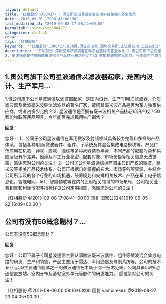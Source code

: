 ```yaml
---
layout: default
title: '红相股份（300427）- 深交所互动易投资者互动平台董秘问答全收录'
date: "2019-09-08 17:08:41+00:00"
last_modified_at: "2019-09-08 17:08:41+00:00"
permalink: /stock/sz/300427/
categories: szstock
cover: 
tags: "红相股份"
keywords: '"红相股份",300427,互动易,深证互动易,深圳交易所,上证易互动,上证e互动'
description: '"红相股份-深圳交易所投资者互动平台董秘问答全收录,1.贵公司旗下公司星波通信以滤波器起家，是国内设计、生产军用LC滤波器、介质滤波器及微波毫米波腔体滤波器的著名厂家，请问其毫米波产品是否为军方独家供应商，或者占多少比例？
2. 星波通信是否拥有毫米波相关产品核心知识产权？5G 智能物联等民品项目，今年能否完成民用生产销售？"'
---
```


## 1.贵公司旗下公司星波通信以滤波器起家，是国内设计、生产军用...

1.贵公司旗下公司星波通信以滤波器起家，是国内设计、生产军用LC滤波器、介质滤波器及微波毫米波腔体滤波器的著名厂家，请问其毫米波产品是否为军方独家供应商，或者占多少比例？
2. 星波通信是否拥有毫米波相关产品核心知识产权？5G 智能物联等民品项目，今年能否完成民用生产销售？

**回复**：

您好！
1、公司子公司星波通信在军用微波及射频领域具备较为完善和多样的产品体系，包括各种射频/微波器件、组件、子系统及其混合集成电路模块等，产品广泛应用在机载、弹载、舰载、通信等多种武器装备平台，不同产品的配套对象和供应层级有所差异，因涉及军工行业秘密，配套对象、市场份额等相关信息无法披露，感谢您对公司的关注！
2、公司子公司星波通信拥有自主知识产权的微波、毫米波等相关产品技术体系，公司正根据自身掌握的技术、市场等各项资源，并结合公司所涉及的各个行业的市场机遇，统筹规划和安排相关技术、产品在军工电子信息化，智能电网、5G、智能物联等在内的民用相关领域的市场布局，公司相关业务销售和利润情况等指标详见公司定期报告，感谢您对公司的关注！ 

（红相股份  @2019-09-08 17:08:41+00:00 回复 国家公园  @2019-09-05 22:16:09+00:00 ）

## 公司有没有5G概念题材？...

公司有没有5G概念题材？

**回复**：

您好！公司下属子公司星波通信主要从事微波毫米波器件、组件等微波混合集成电路的研发、生产和销售，产品主要用于雷达、军用通信及导航系统等。公司的技术专业与5G主要通信载体之一的微波通信技术属于同一技术范畴，公司具备5G移动通信直放站、室内分布及基站室外单元等部件的研发能力。 感谢您对公司的关注！ 

（红相股份  @2019-09-06 00:08:10+00:00 回复 vampirekeal  @2019-08-27 23:04:05+00:00 ）


